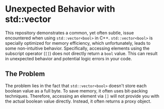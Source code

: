 # Unexpected Behavior with std::vector<bool>

This repository demonstrates a common, yet often subtle, issue encountered when using `std::vector<bool>` in C++.  `std::vector<bool>` is specially optimized for memory efficiency, which unfortunately, leads to some non-intuitive behavior.  Specifically, accessing elements using the subscript operator (`[]`) does not directly return a `bool` value.  This can result in unexpected behavior and potential logic errors in your code.

## The Problem

The problem lies in the fact that `std::vector<bool>` doesn't store each boolean value as a full byte. To save memory, it often uses bit-packing techniques. Therefore, accessing an element via `[]` will not provide you with the actual boolean value directly. Instead, it often returns a proxy object.